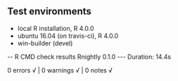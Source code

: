 ## Test environments
* local R installation, R 4.0.0
* ubuntu 16.04 (on travis-ci), R 4.0.0
* win-builder (devel)

-- R CMD check results  Rnightly 0.1.0 ---
Duration: 14.4s

0 errors √ | 0 warnings √ | 0 notes √
